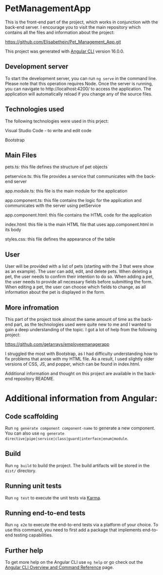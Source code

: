 # PetManagementApp

This is the front-end part of the project, which works in conjunction with the back-end server. I encourage you to visit the main repository which contains all the files and information about the project:

https://github.com/Elisabethein/Pet_Management_App.git

This project was generated with [Angular CLI](https://github.com/angular/angular-cli) version 16.0.0.

## Development server

To start the development server, you can run `ng serve` in the command line. Please note that this operation requires Node. Once the server is running, you can navigate to http://localhost:4200/ to access the application. The application will automatically reload if you change any of the source files.

## Technologies used

The following technologies were used in this prject:

Visual Studio Code - to write and edit code

Bootstrap

## Main Files

pets.ts: this file defines the structure of pet objects

petservice.ts: this file provides a service that communicates with the back-end server

app.module.ts: this file is the main module for the application

app.component.ts: this file contains the logic for the application and communicates with the server using petService

app.component.html: this file contains the HTML code for the application

index.html: this file is the main HTML file that uses app.component.html in its body

styles.css: this file defines the appearance of the table

## User

User will be provided with a list of pets (starting with the 3 that were show as an example). The user can add, edit, and delete pets. When deleting a pet, the user needs to confirm their intention to do so. When adding a pet, the user needs to provide all necessary fields before submitting the form. When editing a pet, the user can choose which fields to change, as all information about the pet is displayed in the form.

## More infromation
This part of the project took almost the same amount of time as the back-end part, as the technologies used were quite new to me and I wanted to gain a deep understanding of the topic. I got a lot of help from the following project:

https://github.com/getarrays/employeemanagerapp

I struggled the most with Bootstrap, as I had difficulty understanding how to fix problems that arose with my HTML file. As a result, I used slightly older versions of CSS, JS, and popper, which can be found in index.html.

Additional information and thought on this project are available in the back-end repository README.



# Additional information from Angular:

## Code scaffolding

Run `ng generate component component-name` to generate a new component. You can also use `ng generate directive|pipe|service|class|guard|interface|enum|module`.

## Build

Run `ng build` to build the project. The build artifacts will be stored in the `dist/` directory.

## Running unit tests

Run `ng test` to execute the unit tests via [Karma](https://karma-runner.github.io).

## Running end-to-end tests

Run `ng e2e` to execute the end-to-end tests via a platform of your choice. To use this command, you need to first add a package that implements end-to-end testing capabilities.

## Further help

To get more help on the Angular CLI use `ng help` or go check out the [Angular CLI Overview and Command Reference](https://angular.io/cli) page.
